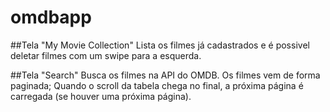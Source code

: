 # omdbapp
##Tela "My Movie Collection"
Lista os filmes já cadastrados e é possivel deletar filmes com um swipe para a esquerda.

##Tela "Search"
Busca os filmes na API do OMDB. Os filmes vem de forma paginada; Quando o scroll da tabela chega no final, a próxima página é carregada (se houver uma próxima página).
